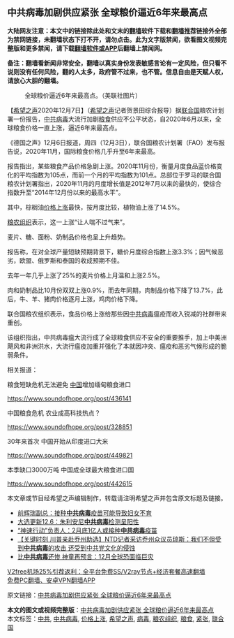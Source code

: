  <h2>中共病毒加剧供应紧张 全球粮价逼近6年来最高点</h2> <p class="notice"><b>大陆网友注意：本文中的链接除此处和文末的<a href="https://github.com/bannedbook/fanqiang" >翻墙</a>软件下载和<a href="https://github.com/killgcd/justmysocks/blob/master/README.md">翻墙推荐</a>链接外全部为禁网链接，未翻墙状态下打不开，请勿点击。此为文字版禁闻，欲看图文视频完整版和更多禁闻，请下载<a href="https://github.com/bannedbook/fanqiang">翻墙软件或APP</a>后翻墙上禁闻网。</p><p>备注：翻墙看新闻非常安全，翻墙以真实身份发表敏感言论有一定风险，但只看不说则没有任何风险，翻的人太多，政府管不过来，也不管。信息自由是天赋人权，请放心大胆的翻墙。</b></p>  <div class="entry"> <figure><figcaption>全球粮价逼近6年来最高点。（美联社图片）</figcaption></figure> <p>【<span class='wp_keywordlink_affiliate'><a href="https://www.soundofhope.org" title="希望之声" target="_blank">希望之声</a></span>2020年12月7日】（<a href="https://www.bannedbook.org/bnews/tag/%e5%b8%8c%e6%9c%9b%e4%b9%8b%e5%a3%b0/" class="st_tag internal_tag" rel="tag" title="标签 希望之声 下的日志">希望之声</a>记者贺景田综合报导）据<a href="https://www.bannedbook.org/bnews/tag/%e8%81%94%e5%90%88%e5%9b%bd/" class="st_tag internal_tag" rel="tag" title="标签 联合国 下的日志">联合国</a>粮农计划署一份报告，<a href="https://www.bannedbook.org/bnews/tag/%e4%b8%ad%e5%85%b1%e7%97%85%e6%af%92/" class="st_tag internal_tag" rel="tag" title="标签 中共病毒 下的日志">中共病毒</a>大流行加剧<a href="https://www.bannedbook.org/bnews/tag/%E7%B2%AE%E9%A3%9F/" class="st_tag internal_tag" rel="tag" title="标签 粮食 下的日志">粮食</a>供应不公平状态，自2020年6月以来，全球粮食价格一直上涨，逼近6年来最高点。</p> <p>《德国之声》12月6日报道，周四（12月3日），联合国粮农计划署（FAO）发布报告说，2020年11月，国际粮食价格几乎升至6年来最高。</p> <p>报告指出，某些粮食产品价格急剧上涨。2020年11月份，衡量月度食品蓝价格变化的平均指数为105点，而前一个月的平均指数为101点。总部位于罗马的联合国粮农计划署指出，2020年11月的月度增长值是2012年7月以来的最快的，使综合指数升至“2014年12月份以来的最高水平”。</p> <p>其中，棕榈油<a href="https://www.bannedbook.org/bnews/tag/%E4%BB%B7%E6%A0%BC%E4%B8%8A%E6%B6%A8/" class="st_tag internal_tag" rel="tag" title="标签 价格上涨 下的日志">价格上涨</a>最快，按月度比较，植物油上涨了14.5%。</p> <p><a href="https://www.bannedbook.org/bnews/tag/%E7%B2%AE%E5%86%9C%E7%BB%84%E7%BB%87/" class="st_tag internal_tag" rel="tag" title="标签 粮农组织 下的日志">粮农组织</a>表示，这一上涨“让人喘不过气来”。</p> <p>麦片、糖、面粉、奶制品价格也呈上升趋势。</p> <p>报告称，在对全球产量短缺预期背景下，糖价月度综合指数上涨3.3%；因气候恶劣，欧盟、俄罗斯和泰国的收成预期不佳。</p>  <p>去年一年几乎上涨了25%的麦片价格上月温和上涨2.5%。</p> <p>肉和奶制品比10月份双双上涨0.9%，而去年同期，肉制品价格下降了13.7%，此后，牛、羊、猪肉价格逐月上涨，鸡肉价格下降。</p> <p>联合国粮农组织表示，食品价格上涨给那些因<a href="https://www.bannedbook.org/bnews/tag/%e4%b8%ad%e5%85%b1/" class="st_tag internal_tag" rel="tag" title="标签 中共 下的日志">中共</a><a href="https://www.bannedbook.org/bnews/tag/%e7%97%85%e6%af%92/" class="st_tag internal_tag" rel="tag" title="标签 病毒 下的日志">病毒</a>瘟疫而收入锐减的社群带来重创。</p> <p>该组织指出，中共病毒瘟大流行成了全球粮食供应不安全的重要推手，加上中美洲飓风和非洲洪水，大流行瘟疫加重并强化了本就因冲突、瘟疫和恶劣气候形成的脆弱条件。</p> <p>相关报道：</p> <p>粮食短缺危机无法避免 <span class='wp_keywordlink_affiliate'><a href="https://www.bannedbook.org/" title="中国" target="_blank">中国</a></span>增加缅甸粮食进口</p> <p><a href="https://www.soundofhope.org/post/436141">https://www.soundofhope.org/post/436141</a></p>  <p>中国粮食危机 农业成高科技热点？</p> <p><a href="https://www.soundofhope.org/post/328851">https://www.soundofhope.org/post/328851</a></p> <p>30年来首次 中国开始从印度进口大米</p> <p><a href="https://www.soundofhope.org/post/449821">https://www.soundofhope.org/post/449821</a></p> <p>本季缺口3000万吨 中国成全球最大粮食进口国</p> <p><a href="https://www.soundofhope.org/post/442615">https://www.soundofhope.org/post/442615</a></p> <p>本文章或节目经希望之声编辑制作，转载请注明希望之声并包含原文标题及链接。</p>  <ul class='op-related-articles' title='相关阅读'> <li><a href='https://www.bannedbook.org/bnews/cnnews/20201208/1443821.html' target='_blank'>前辉瑞副总：接种<b>中共病毒</b>疫苗可能导致妇女不育</a></li> <li><a href='https://www.bannedbook.org/bnews/cbnews/20201207/1443380.html' target='_blank'>大选更新12.6：朱利安尼<b>中共病毒</b>检测呈阳性</a></li> <li><a href='https://www.bannedbook.org/bnews/comments/20201206/1442903.html' target='_blank'>“神速行动”负责人：2月底1亿人或接种<b>中共病毒</b>疫苗</a></li> <li><a href='https://www.bannedbook.org/bnews/bannedvideo/20201206/1442885.html' target='_blank'>【关键时刻 川普亲赴乔州助选】NTD记者采访乔州众议员琼斯：我们不但受到<b>中共病毒</b>的攻击 还受到中共党文化的侵蚀</a></li> <li><a href='https://www.bannedbook.org/bnews/lifebaike/20201205/1442512.html' target='_blank'>比<b>中共病毒</b>还惨 神童再预言：12月全球恐面临巨灾</a></li> </ul> <p class="texttj"> <a href="https://www.bannedbook.org/forum23/topic22702.html" target="_blank">V2free机场25%引荐返利：全平台免费SS/V2ray节点+经济套餐高速翻墙</a><br/> <a href="https://github.com/bannedbook/fanqiang/wiki/%E7%A6%81%E9%97%BB%E7%BD%91%E5%AE%89%E5%8D%93%E7%BF%BB%E5%A2%99%E6%96%B0%E9%97%BBAPP" target="_blank">免费PC翻墙、安卓VPN翻墙APP</a></p><p>原文链接：<a class="src_link"  href="https://www.soundofhope.org/post/451270" target="_blank">中共病毒加剧供应紧张 全球粮价逼近6年来最高点</a></p><a name='sharetosocial'></a>       <div><b>本文的图文或视频完整版</b>：<a href='https://www.bannedbook.org/bnews/comments/20201208/1443825.html'>中共病毒加剧供应紧张 全球粮价逼近6年来最高点</a></div>  </div><!--END ENTRY--> <div class="postfooter"> <div>本文标签：<a href="https://www.bannedbook.org/bnews/tag/%e4%b8%ad%e5%85%b1/" rel="tag">中共</a>, <a href="https://www.bannedbook.org/bnews/tag/%e4%b8%ad%e5%85%b1%e7%97%85%e6%af%92/" rel="tag">中共病毒</a>, <a href="https://www.bannedbook.org/bnews/tag/%E4%BB%B7%E6%A0%BC%E4%B8%8A%E6%B6%A8/" rel="tag">价格上涨</a>, <a href="https://www.bannedbook.org/bnews/tag/%e5%b8%8c%e6%9c%9b%e4%b9%8b%e5%a3%b0/" rel="tag">希望之声</a>, <a href="https://www.bannedbook.org/bnews/tag/%e7%97%85%e6%af%92/" rel="tag">病毒</a>, <a href="https://www.bannedbook.org/bnews/tag/%E7%B2%AE%E5%86%9C%E7%BB%84%E7%BB%87/" rel="tag">粮农组织</a>, <a href="https://www.bannedbook.org/bnews/tag/%E7%B2%AE%E9%A3%9F/" rel="tag">粮食</a>, <a href="https://www.bannedbook.org/bnews/tag/%E7%B4%A7%E5%BC%A0/" rel="tag">紧张</a>, <a href="https://www.bannedbook.org/bnews/tag/%e8%81%94%e5%90%88%e5%9b%bd/" rel="tag">联合国</a></div>  </div><!--END POSTFOOTER--> 